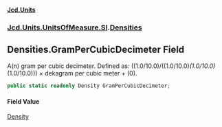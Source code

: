 #### [Jcd.Units](index.md 'index')
### [Jcd.Units.UnitsOfMeasure.SI](Jcd.Units.UnitsOfMeasure.SI.md 'Jcd.Units.UnitsOfMeasure.SI').[Densities](Densities.md 'Jcd.Units.UnitsOfMeasure.SI.Densities')

## Densities.GramPerCubicDecimeter Field

A(n) gram per cubic decimeter. Defined as: ((1.0/10.0)/((1.0/10.0)*(1.0/10.0)*(1.0/10.0))) × dekagram per cubic meter + (0).

```csharp
public static readonly Density GramPerCubicDecimeter;
```

#### Field Value
[Density](Density.md 'Jcd.Units.UnitTypes.Density')